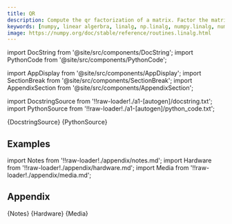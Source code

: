 ```yaml
---
title: QR
description: Compute the qr factorization of a matrix. Factor the matrix `a` as *qr*, where `q` is orthonormal and `r` is upper-triangular.
keywords: [numpy, linear algerbra, linalg, np.linalg, numpy.linalg, numpy.linalg.qr]
image: https://numpy.org/doc/stable/reference/routines.linalg.html
---
```


[//]: # (Custom component imports)

import DocString from '@site/src/components/DocString';
import PythonCode from '@site/src/components/PythonCode';

import AppDisplay from '@site/src/components/AppDisplay';
import SectionBreak from '@site/src/components/SectionBreak';
import AppendixSection from '@site/src/components/AppendixSection';

[//]: # (Docstring)

import DocstringSource from '!!raw-loader!./a1-[autogen]/docstring.txt';
import PythonSource from '!!raw-loader!./a1-[autogen]/python_code.txt';


<DocString>{DocstringSource}</DocString>
<PythonCode GLink='NUMPY/linalg/QR/QR.py'>{PythonSource}</PythonCode>


<SectionBreak />

    

[//]: # (Examples)

## Examples

<AppDisplay 
  GLink='NUMPY/linalg/QR'
  nodeLabel='QR'>
</AppDisplay>

<SectionBreak />

    

[//]: # (Appendix)

import Notes from '!!raw-loader!./appendix/notes.md';
import Hardware from '!!raw-loader!./appendix/hardware.md';
import Media from '!!raw-loader!./appendix/media.md';

## Appendix

<AppendixSection index={0} folderPath='nodes/NUMPY/linalg/QR/appendix/'>{Notes}</AppendixSection>
<AppendixSection index={1} folderPath='nodes/NUMPY/linalg/QR/appendix/'>{Hardware}</AppendixSection>
<AppendixSection index={2} folderPath='nodes/NUMPY/linalg/QR/appendix/'>{Media}</AppendixSection>


